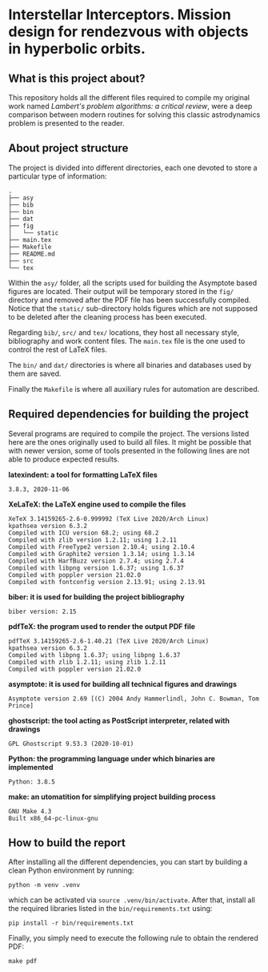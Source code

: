 # Interstellar Interceptors. Mission design for rendezvous with objects in hyperbolic orbits.


## What is this project about?

This repository holds all the different files required to compile my original
work named *Lambert's problem algorithms: a critical review*, were a deep
comparison between modern routines for solving this classic astrodynamics
problem is presented to the reader.


## About project structure

The project is divided into different directories, each one devoted to store a
particular type of information:

```
.
├── asy
├── bib
├── bin
├── dat
├── fig
│   └── static
├── main.tex
├── Makefile
├── README.md
├── src
└── tex
```

Within the `asy/` folder, all the scripts used for building the Asymptote based
figures are located. Their output will be temporary stored in the `fig/`
directory and removed after the PDF file has been successfully compiled. Notice
that the `static/` sub-directory holds figures which are not supposed to be
deleted after the cleaning process has been executed.

Regarding `bib/`, `src/` and `tex/` locations, they host all necessary style,
bibliography and work content files. The `main.tex` file is the one used to
control the rest of LaTeX files.

The `bin/` and `dat/` directories is where all binaries and databases used by
them are saved.

Finally the `Makefile` is where all auxiliary rules for automation are
described.


## Required dependencies for building the project

Several programs are required to compile the project. The versions listed here
are the ones originally used to build all files. It might be possible that with
newer version, some of tools presented in the following lines are not able to
produce expected results.

**latexindent: a tool for formatting LaTeX files**

```
3.8.3, 2020-11-06
```

**XeLaTeX: the LaTeX engine used to compile the files**

```
XeTeX 3.14159265-2.6-0.999992 (TeX Live 2020/Arch Linux)
kpathsea version 6.3.2
Compiled with ICU version 68.2; using 68.2
Compiled with zlib version 1.2.11; using 1.2.11
Compiled with FreeType2 version 2.10.4; using 2.10.4
Compiled with Graphite2 version 1.3.14; using 1.3.14
Compiled with HarfBuzz version 2.7.4; using 2.7.4
Compiled with libpng version 1.6.37; using 1.6.37
Compiled with poppler version 21.02.0
Compiled with fontconfig version 2.13.91; using 2.13.91
```

**biber: it is used for building the project bibliography**

```
biber version: 2.15
```

**pdfTeX: the program used to render the output PDF file**

```
pdfTeX 3.14159265-2.6-1.40.21 (TeX Live 2020/Arch Linux)
kpathsea version 6.3.2
Compiled with libpng 1.6.37; using libpng 1.6.37
Compiled with zlib 1.2.11; using zlib 1.2.11
Compiled with poppler version 21.02.0
```

**asymptote: it is used for building all technical figures and drawings**

```
Asymptote version 2.69 [(C) 2004 Andy Hammerlindl, John C. Bowman, Tom Prince]
```

**ghostscript: the tool acting as PostScript interpreter, related with
drawings**

```
GPL Ghostscript 9.53.3 (2020-10-01)
```

**Python: the programming language under which binaries are implemented**

```
Python: 3.8.5
```

**make: an utomatition for simplifying project building process**

```
GNU Make 4.3
Built x86_64-pc-linux-gnu
```

## How to build the report

After installing all the different dependencies, you can start by building a
clean Python environment by running:

```
python -m venv .venv
```

which can be activated via `source .venv/bin/activate`. After that, install all
the required libraries listed in the `bin/requirements.txt` using:

```
pip install -r bin/requirements.txt
```

Finally, you simply need to execute the following rule to obtain the rendered
PDF:

```
make pdf
```
